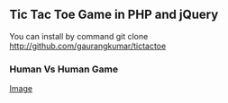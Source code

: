 ## Tic Tac Toe Game in PHP and jQuery

You can install by command
git clone http://github.com/gaurangkumar/tictactoe

### Human Vs Human Game

[Image](https://github.com/gaurangkumar/tictactoe/blob/master/images/Screenshot.png)
